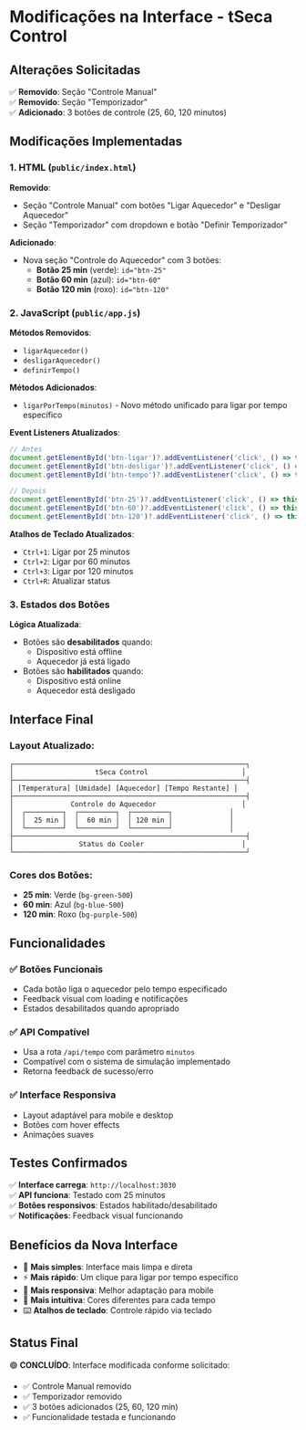 # Modificações na Interface - tSeca Control

## Alterações Solicitadas

✅ **Removido**: Seção "Controle Manual"  
✅ **Removido**: Seção "Temporizador"  
✅ **Adicionado**: 3 botões de controle (25, 60, 120 minutos)

## Modificações Implementadas

### 1. HTML (`public/index.html`)

**Removido**:
- Seção "Controle Manual" com botões "Ligar Aquecedor" e "Desligar Aquecedor"
- Seção "Temporizador" com dropdown e botão "Definir Temporizador"

**Adicionado**:
- Nova seção "Controle do Aquecedor" com 3 botões:
  - **Botão 25 min** (verde): `id="btn-25"`
  - **Botão 60 min** (azul): `id="btn-60"`
  - **Botão 120 min** (roxo): `id="btn-120"`

### 2. JavaScript (`public/app.js`)

**Métodos Removidos**:
- `ligarAquecedor()`
- `desligarAquecedor()`
- `definirTempo()`

**Métodos Adicionados**:
- `ligarPorTempo(minutos)` - Novo método unificado para ligar por tempo específico

**Event Listeners Atualizados**:
```javascript
// Antes
document.getElementById('btn-ligar')?.addEventListener('click', () => this.ligarAquecedor());
document.getElementById('btn-desligar')?.addEventListener('click', () => this.desligarAquecedor());
document.getElementById('btn-tempo')?.addEventListener('click', () => this.definirTempo());

// Depois
document.getElementById('btn-25')?.addEventListener('click', () => this.ligarPorTempo(25));
document.getElementById('btn-60')?.addEventListener('click', () => this.ligarPorTempo(60));
document.getElementById('btn-120')?.addEventListener('click', () => this.ligarPorTempo(120));
```

**Atalhos de Teclado Atualizados**:
- `Ctrl+1`: Ligar por 25 minutos
- `Ctrl+2`: Ligar por 60 minutos  
- `Ctrl+3`: Ligar por 120 minutos
- `Ctrl+R`: Atualizar status

### 3. Estados dos Botões

**Lógica Atualizada**:
- Botões são **desabilitados** quando:
  - Dispositivo está offline
  - Aquecedor já está ligado
- Botões são **habilitados** quando:
  - Dispositivo está online
  - Aquecedor está desligado

## Interface Final

### Layout Atualizado:
```
┌─────────────────────────────────────────────────────────┐
│                    tSeca Control                       │
├─────────────────────────────────────────────────────────┤
│ [Temperatura] [Umidade] [Aquecedor] [Tempo Restante] │
├─────────────────────────────────────────────────────────┤
│              Controle do Aquecedor                     │
│  ┌─────────┐  ┌─────────┐  ┌─────────┐              │
│  │  25 min │  │  60 min │  │ 120 min │              │
│  └─────────┘  └─────────┘  └─────────┘              │
├─────────────────────────────────────────────────────────┤
│                Status do Cooler                        │
└─────────────────────────────────────────────────────────┘
```

### Cores dos Botões:
- **25 min**: Verde (`bg-green-500`)
- **60 min**: Azul (`bg-blue-500`)  
- **120 min**: Roxo (`bg-purple-500`)

## Funcionalidades

### ✅ Botões Funcionais
- Cada botão liga o aquecedor pelo tempo especificado
- Feedback visual com loading e notificações
- Estados desabilitados quando apropriado

### ✅ API Compatível
- Usa a rota `/api/tempo` com parâmetro `minutos`
- Compatível com o sistema de simulação implementado
- Retorna feedback de sucesso/erro

### ✅ Interface Responsiva
- Layout adaptável para mobile e desktop
- Botões com hover effects
- Animações suaves

## Testes Confirmados

✅ **Interface carrega**: `http://localhost:3030`  
✅ **API funciona**: Testado com 25 minutos  
✅ **Botões responsivos**: Estados habilitado/desabilitado  
✅ **Notificações**: Feedback visual funcionando  

## Benefícios da Nova Interface

- 🎯 **Mais simples**: Interface mais limpa e direta
- ⚡ **Mais rápido**: Um clique para ligar por tempo específico
- 📱 **Mais responsiva**: Melhor adaptação para mobile
- 🎨 **Mais intuitiva**: Cores diferentes para cada tempo
- ⌨️ **Atalhos de teclado**: Controle rápido via teclado

## Status Final

🟢 **CONCLUÍDO**: Interface modificada conforme solicitado:
- ✅ Controle Manual removido
- ✅ Temporizador removido  
- ✅ 3 botões adicionados (25, 60, 120 min)
- ✅ Funcionalidade testada e funcionando
